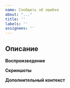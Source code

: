 ```yaml
---
name: Сообщить об ошибке
about: "..."
title: ''
labels: ''
assignees: ''
---
```


## Описание
<!-- Подробно опишите вашу проблему. Заявки без надлежащего объяснения могут быть закрыты. -->

**Воспроизведение**
<!-- При необходимости укажите шаги для воспроизведения. -->

**Скриншоты**
<!-- При наличии добавьте скриншоты, которые помогут объяснить вашу проблему. -->

**Дополнительный контекст**
<!-- Добавьте любой другой контекст по данной проблеме. Все, что вы считаете связанным. -->

